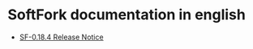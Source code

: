 ﻿# SoftFork documentation in english

* [SF-0.18.4 Release Notice](/golosd/SoftFork/SF-0.18.4-Release_Notice.md)


